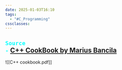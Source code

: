 ```yaml
---
date: 2025-01-03T16:10
tags:
  - "#C_Programming"
cssclasses:
---
```

## <code style="color : aqua">Source -</code>  [C++ CookBook by Marius Bancila](https://subscription.packtpub.com/book/programming/9781835080542/5)



![[C++ cookbook.pdf]] 